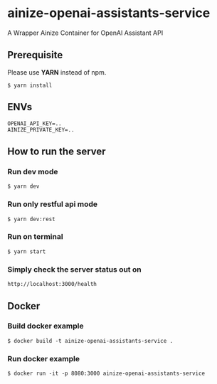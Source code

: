 # ainize-openai-assistants-service
A Wrapper Ainize Container for OpenAI Assistant API

## Prerequisite

Please use **YARN** instead of npm.

```bsh
$ yarn install
```

## ENVs
```
OPENAI_API_KEY=..
AINIZE_PRIVATE_KEY=..
```

## How to run the server
### Run dev mode
```bsh
$ yarn dev
```

### Run only restful api mode
```bsh
$ yarn dev:rest
```

### Run on terminal
```bsh
$ yarn start
```

### Simply check the server status out on
```
http://localhost:3000/health
```

## Docker
### Build docker example
```bsh
$ docker build -t ainize-openai-assistants-service .
```

### Run docker example
```bsh
$ docker run -it -p 8080:3000 ainize-openai-assistants-service
```
